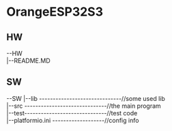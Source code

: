 # OrangeESP32S3
## HW
--HW\
|--README.MD

## SW
--SW
|--lib ------------------------------//some used lib <br />
|--src ------------------------------//the main program <br />
|--test------------------------------//test code <br />
|--platformio.ini -------------------//config info <br />
<br />
